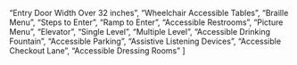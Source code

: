 “Entry Door Width Over 32 inches”,
“Wheelchair Accessible Tables”,
“Braille Menu”,
“Steps to Enter”,
“Ramp to Enter”,
“Accessible Restrooms”,
“Picture Menu”,
“Elevator”,
“Single Level”,
“Multiple Level”,
“Accessible Drinking Fountain”,
“Accessible Parking”,
“Assistive Listening Devices”,
“Accessible Checkout Lane”,
“Accessible Dressing Rooms”
]
